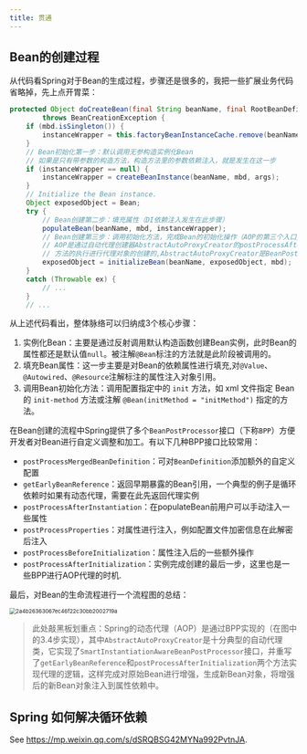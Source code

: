 ```yaml
---
title: 贯通
---
```


## Bean的创建过程

从代码看Spring对于Bean的生成过程，步骤还是很多的，我把一些扩展业务代码省略掉，先上点开胃菜：

```java
protected Object doCreateBean(final String beanName, final RootBeanDefinition mbd, final @Nullable Object[] args)
        throws BeanCreationException {
    if (mbd.isSingleton()) {
        instanceWrapper = this.factoryBeanInstanceCache.remove(beanName);
    }
    // Bean初始化第一步：默认调用无参构造实例化Bean
    // 如果是只有带参数的构造方法，构造方法里的参数依赖注入，就是发生在这一步
    if (instanceWrapper == null) {
        instanceWrapper = createBeanInstance(beanName, mbd, args);
    }
    // Initialize the Bean instance.
    Object exposedObject = Bean;
    try {
        // Bean创建第二步：填充属性（DI依赖注入发生在此步骤）
        populateBean(beanName, mbd, instanceWrapper);
        // Bean创建第三步：调用初始化方法，完成Bean的初始化操作（AOP的第三个入口）
        // AOP是通过自动代理创建器AbstractAutoProxyCreator的postProcessAfterInitialization()
        // 方法的执行进行代理对象的创建的,AbstractAutoProxyCreator是BeanPostProcessor接口的实现
        exposedObject = initializeBean(beanName, exposedObject, mbd);
    }
    catch (Throwable ex) {
        // ...
    }
    // ...
```

从上述代码看出，整体脉络可以归纳成3个核心步骤：

1. 实例化Bean：主要是通过反射调用默认构造函数创建Bean实例，此时Bean的属性都还是默认值`null`。被注解`@Bean`标注的方法就是此阶段被调用的。
2. 填充Bean属性：这一步主要是对Bean的依赖属性进行填充,对`@Value`、`@Autowired`、`@Resource`注解标注的属性注入对象引用。
3. 调用Bean初始化方法：调用配置指定中的 `init` 方法，如 xml 文件指定 Bean 的 `init-method` 方法或注解 `@Bean(initMethod = "initMethod")` 指定的方法。

在Bean创建的流程中Spring提供了多个`BeanPostProcessor`接口（下称`BPP`）方便开发者对Bean进行自定义调整和加工。有以下几种BPP接口比较常用：

- `postProcessMergedBeanDefinition`：可对`BeanDefinition`添加额外的自定义配置
- `getEarlyBeanReference`：返回早期暴露的Bean引用，一个典型的例子是循环依赖时如果有动态代理，需要在此先返回代理实例
- `postProcessAfterInstantiation`：在populateBean前用户可以手动注入一些属性
- `postProcessProperties`：对属性进行注入，例如配置文件加密信息在此解密后注入
- `postProcessBeforeInitialization`：属性注入后的一些额外操作
- `postProcessAfterInitialization`：实例完成创建的最后一步，这里也是一些BPP进行AOP代理的时机.

最后，对Bean的生命流程进行一个流程图的总结：

<img src="https://figure-bed.chua-n.com/notebook/JavaWeb/Spring/2a4b26363067ec46f22c30bb2002719a.png" alt="2a4b26363067ec46f22c30bb2002719a" style="zoom:67%;" />

> 此处敲黑板划重点：Spring的动态代理（AOP）是通过BPP实现的（在图中的3.4步实现），其中`AbstractAutoProxyCreator`是十分典型的自动代理类，它实现了`SmartInstantiationAwareBeanPostProcessor`接口，并重写了`getEarlyBeanReference`和`postProcessAfterInitialization`两个方法实现代理的逻辑，这样完成对原始Bean进行增强，生成新Bean对象，将增强后的新Bean对象注入到属性依赖中。

## Spring 如何解决循环依赖

See https://mp.weixin.qq.com/s/dSRQBSG42MYNa992PvtnJA.

